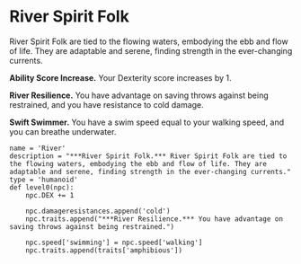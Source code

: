 # River Spirit Folk
River Spirit Folk are tied to the flowing waters, embodying the ebb and flow of life. They are adaptable and serene, finding strength in the ever-changing currents.

**Ability Score Increase.** Your Dexterity score increases by 1.

**River Resilience.** You have advantage on saving throws against being restrained, and you have resistance to cold damage.

**Swift Swimmer.** You have a swim speed equal to your walking speed, and you can breathe underwater.

```
name = 'River'
description = "***River Spirit Folk.*** River Spirit Folk are tied to the flowing waters, embodying the ebb and flow of life. They are adaptable and serene, finding strength in the ever-changing currents."
type = 'humanoid'
def level0(npc):
    npc.DEX += 1

    npc.damageresistances.append('cold')
    npc.traits.append("***River Resilience.*** You have advantage on saving throws against being restrained.")

    npc.speed['swimming'] = npc.speed['walking']
    npc.traits.append(traits['amphibious'])
```
